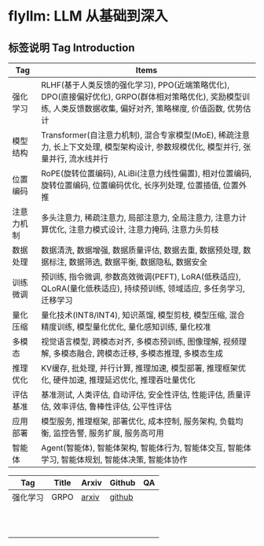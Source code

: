 # flyllm: LLM 从基础到深入

## 标签说明 Tag Introduction

| Tag | Items |
|-------|-----|
| 强化学习 | RLHF(基于人类反馈的强化学习), PPO(近端策略优化), DPO(直接偏好优化), GRPO(群体相对策略优化), 奖励模型训练, 人类反馈数据收集, 偏好对齐, 策略梯度, 价值函数, 优势估计 |
| 模型结构 | Transformer(自注意力机制), 混合专家模型(MoE), 稀疏注意力, 长上下文处理, 模型架构设计, 参数规模优化, 模型并行, 张量并行, 流水线并行 |
| 位置编码 | RoPE(旋转位置编码), ALiBi(注意力线性偏置), 相对位置编码, 旋转位置编码, 位置编码优化, 长序列处理, 位置插值, 位置外推 |
| 注意力机制 | 多头注意力, 稀疏注意力, 局部注意力, 全局注意力, 注意力计算优化, 注意力模式设计, 注意力掩码, 注意力头剪枝 |
| 数据处理 | 数据清洗, 数据增强, 数据质量评估, 数据去重, 数据预处理, 数据标注, 数据筛选, 数据平衡, 数据隐私, 数据安全 |
| 训练微调 | 预训练, 指令微调, 参数高效微调(PEFT), LoRA(低秩适应), QLoRA(量化低秩适应), 持续预训练, 领域适应, 多任务学习, 迁移学习 |
| 量化压缩 | 量化技术(INT8/INT4), 知识蒸馏, 模型剪枝, 模型压缩, 混合精度训练, 模型量化优化, 量化感知训练, 量化校准 |
| 多模态 | 视觉语言模型, 跨模态对齐, 多模态预训练, 图像理解, 视频理解, 多模态融合, 跨模态迁移, 多模态推理, 多模态生成 |
| 推理优化 | KV缓存, 批处理, 并行计算, 推理加速, 模型部署, 推理框架优化, 硬件加速, 推理延迟优化, 推理吞吐量优化 |
| 评估基准 | 基准测试, 人类评估, 自动评估, 安全性评估, 性能评估, 质量评估, 效率评估, 鲁棒性评估, 公平性评估 |
| 应用部署 | 模型服务, 推理框架, 部署优化, 成本控制, 服务架构, 负载均衡, 监控告警, 服务扩展, 服务高可用 |
| 智能体 | Agent(智能体), 智能体架构, 智能体行为, 智能体交互, 智能体学习, 智能体规划, 智能体决策, 智能体协作 |

| Tag | Title | Arxiv | Github | QA |
|-----|-------|-------|--------|------|
| 强化学习 | GRPO | [arxiv](https://arxiv.org/pdf/2402.03300) | [github](https://github.com/deepseek-ai/DeepSeek-Math) |  |
|   |   |   |   |   |
|   |   |   |   |   |
|   |   |   |   |   |
|   |   |   |   |   |
|   |   |   |   |   |
|   |   |   |   |   |
|   |   |   |   |   |
|   |   |   |   |   |
|   |   |   |   |   |
|   |   |   |   |   |
|   |   |   |   |   |

